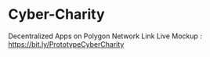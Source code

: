 # Cyber-Charity
Decentralized Apps on Polygon Network
Link Live Mockup : https://bit.ly/PrototypeCyberCharity
